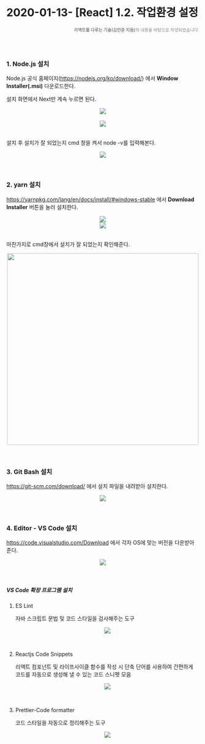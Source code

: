 # 2020-01-13- [React] 1.2. 작업환경 설정

<p style="color:gray; text-align:right; font-size:0.8em"><b>리액트를 다루는 기술(김민준 지음)</b>의 내용을 바탕으로 작성되었습니다.</p>
<br/><br/>

### 1. Node.js 설치

Node.js 공식 홈페이지(https://nodejs.org/ko/download/) 에서 **Window Installer(.msi)** 다운로드한다. 

설치 화면에서 Next만 계속 누르면 된다.

<center><img src="https://user-images.githubusercontent.com/33229855/72309209-b581eb80-36c1-11ea-804b-de2f3b73297d.png"/></center>
<br/>

<center><img src="https://user-images.githubusercontent.com/33229855/72248774-4cf02b80-363b-11ea-97d6-9c96d752114e.png"/></center>


<br/>

 설치 후 설치가 잘 되었는지 cmd 창을 켜서 node -v를 입력해본다.

<center><img src="https://user-images.githubusercontent.com/33229855/72248545-cb000280-363a-11ea-9ea1-6d0dbcaf5d13.png"/></center>
<br/>

<br/>

### 2. yarn 설치

https://yarnpkg.com/lang/en/docs/install/#windows-stable 에서 **Download Installer** 버튼을 눌러 설치한다.

<center><img src="https://user-images.githubusercontent.com/33229855/72248490-a7d55300-363a-11ea-8d98-59e2591c44c1.png"/></center>
<center><img src="https://user-images.githubusercontent.com/33229855/72248428-7ceaff00-363a-11ea-853b-c8ab04eb9e26.png"/></center>
<br/>

마찬가지로 cmd창에서 설치가 잘 되었는지 확인해준다.

<center><img src="https://user-images.githubusercontent.com/33229855/72248386-60e75d80-363a-11ea-8405-74f0270a5bae.png" width="500px"/></center>
<br/>

<br/>

### 3. Git Bash 설치



https://git-scm.com/download/ 에서 설치 파일을 내려받아 설치한다.

<center><img src="https://user-images.githubusercontent.com/33229855/72249356-8d03de00-363c-11ea-89a0-e88b7f12eb7e.png"/></center>
<br/>

<br/>

### 4. Editor - VS Code 설치

https://code.visualstudio.com/Download 에서 각자 OS에 맞는 버전을 다운받아 준다.

<center><img src="https://user-images.githubusercontent.com/33229855/72249473-ce948900-363c-11ea-9bed-2ddfd35c7f50.png"/></center>
<br/><br/>

##### VS Code 확장 프로그램 설치

1. ES Lint

   자바 스크립트 문법 및 코드 스타일을 검사해주는 도구

   <center><img src="https://user-images.githubusercontent.com/33229855/72249768-64c8af00-363d-11ea-88a3-93db52e5027d.png"/></center>
<br/>
   
2. Reactjs Code Snippets

   리액트 컴포넌트 및 라이프사이클 함수를 작성 시 단축 단어를 사용하여 간편하게 코드를 자동으로 생성해 낼 수 있는 코드 스니펫 모음

   <center><img src="https://user-images.githubusercontent.com/33229855/72249838-93468a00-363d-11ea-93e0-55785c8ddb14.png"/></center>
<br/>
   
3. Prettier-Code formatter

   코드 스타일을 자동으로 정리해주는 도구

   <center><img src="https://user-images.githubusercontent.com/33229855/72249879-afe2c200-363d-11ea-9cbe-0f86951cc283.png"/></center>

<br/>

<br/>

<br/>

